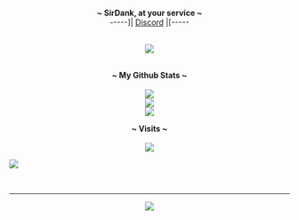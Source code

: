 <p align='center'>
  <b>~ SirDank, at your service ~</b><br>
  -----]| <a href="https://allmylinks.com/link/out?id=kdib4s-nu8b-1e19god">Discord</a> |[-----
</p>

<p align="center"><br>
  <a href="https://github.com/SirDank">
    <img src="https://lanyard-profile-readme.vercel.app/api/761467343427207169"/>
     </a>
</p>

<p align="center">
  <br>
	<b>~ My Github Stats ~</b><br><br>
    	<img src="https://github-readme-streak-stats.herokuapp.com/?user=SirDank&theme=midnight-purple&hide_border=true">
	<br>
	<img src="https://github-readme-stats.vercel.app/api?username=SirDank&include_all_commits=true&show_icons=true&hide_border=true&hide_title=true&count_private=true&theme=midnight-purple">
	<br>
	<img src="https://github-readme-stats.vercel.app/api/top-langs/?username=SirDank&layout=compact&count_private=true&langs_count=8&hide_border=true&theme=midnight-purple">
</p>

<p align="center">
  <b>~ Visits ~</b><br><br>
  <img src="https://profile-counter.glitch.me/SirDank/count.svg" />
</p>

![](https://hit.yhype.me/github/profile?user_id=52797753)

<p>&nbsp;</p>    

---  

<p align="center">
<img src="https://i.imgur.com/bXUYFpH.png">
</p>
